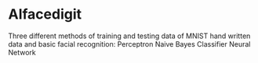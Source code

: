 # AIfacedigit
Three different methods of training and testing data of MNIST hand written data and basic facial recognition:
Perceptron
Naive Bayes Classifier
Neural Network
